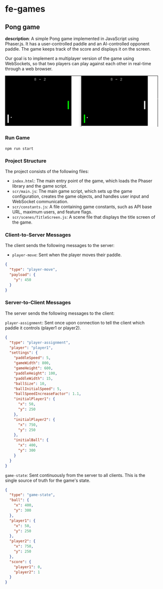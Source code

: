 # fe-games

## Pong game

**description**: A simple Pong game implemented in JavaScript using Phaser.js. It has a user-controlled paddle and an AI-controlled opponent paddle. The game keeps track of the score and displays it on the screen.

Our goal is to implement a multiplayer version of the game using WebSockets, so that two players can play against each other in real-time through a web browser.


![Image description](./pong-game-snapshot.png)

### Run Game
```
npm run start
```

### Project Structure

The project consists of the following files:

* `index.html`: The main entry point of the game, which loads the Phaser library and the game script.
* `scr/main.js`: The main game script, which sets up the game configuration, creates the game objects, and handles user input and WebSocket communication.
* `scr/constants.js`: A file containing game constants, such as API base URL, maximum users, and feature flags.
* `scr/scenes/TitleScreen.js`: A scene file that displays the title screen of the game.

### Client-to-Server Messages

The client sends the following messages to the server:

* `player-move`: Sent when the player moves their paddle.
```json
{
  "type": "player-move",
  "payload": {
    "y": 450
  }
}
```

### Server-to-Client Messages

The server sends the following messages to the client:

``player-assignment``: Sent once upon connection to tell the client which paddle it controls (player1 or player2).

```json
{
  "type": "player-assignment",
  "player": "player1",
  "settings": {
    "paddleSpeed": 5,
    "gameWidth": 800,
    "gameHeight": 600,
    "paddleHeight": 100,
    "paddleWidth": 15,
    "ballSize": 10,
    "ballInitialSpeed": 5,
    "ballSpeedIncreaseFactor": 1.1,
    "initialPlayer1": {
      "x": 50,
      "y": 250
    },
    "initialPlayer2": {
      "x": 750,
      "y": 250
    },
    "initialBall": {
      "x": 400,
      "y": 300
    }
  }
}
```

``game-state``: Sent continuously from the server to all clients. This is the single source of truth for the game's state.

```json
{
  "type": "game-state",
  "ball": {
    "x": 400,
    "y": 300
  },
  "player1": {
    "x": 50,
    "y": 250
  },
  "player2": {
    "x": 750,
    "y": 250
  },
  "score": {
    "player1": 0,
    "player2": 1
  }
}
```
